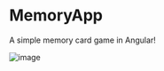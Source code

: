 # MemoryApp
 
A simple memory card game in Angular!


![image](https://user-images.githubusercontent.com/53116541/222920782-6fd24e30-02f7-466f-a0e5-1728c41eb720.png)
